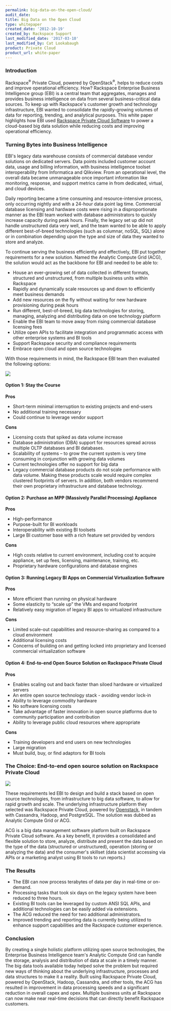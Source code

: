```yaml
---
permalink: big-data-on-the-open-cloud/
audit_date:
title: Big Data on the Open Cloud
type: whitepaper
created_date: '2012-10-19'
created_by: Rackspace Support
last_modified_date: '2017-03-10'
last_modified_by: Cat Lookabaugh
product: Private Cloud
product_url: white-paper
---
```


### Introduction

Rackspace<sup>&reg;</sup> Private Cloud, powered by OpenStack<sup>&reg;</sup>,
helps to reduce costs and improve operational efficiency. How?
Rackspace Enterprise Business Intelligence group (EBI) is a central team that
aggregates, manages and provides business intelligence on data from several
business-critical data sources. To keep up with Rackspace's customer growth and
technology infrastructure, EBI wanted to consolidate the rapidly-growing
volumes of data for reporting, trending, and analytical purposes. This white
paper highlights how EBI used
[Rackspace Private Cloud Software](http://www.rackspace.com/cloud/private/) to
power a cloud-based big data solution while reducing costs and improving
operational efficiency.

### Turning Bytes into Business Intelligence

EBI's legacy data warehouse consists of commercial database vendor solutions on
dedicated servers. Data points included customer account data, usage and
billing information, with business intelligence toolset interoperability from
Informatica and Qlikview. From an operational level, the overall data became
unmanageable once important information like monitoring, response, and support
metrics came in from dedicated, virtual, and cloud devices.

Daily reporting became a time consuming and resource-intensive process, only
occurring nightly and with a 24-hour data point lag time. Commercial database
licensing and hardware costs were rising in a disproportionate manner as the
EBI team worked with database administrators to quickly increase capacity
during peak hours. Finally, the legacy set up did not handle unstructured data
very well, and the team wanted to be able to apply different best-of-breed
technologies (such as columnar, noSQL, SQL) alone or in combination depending
upon the type and size of data they wanted to store and analyze.

To continue serving the business efficiently and effectively, EBI put together
requirements for a new solution. Named the Analytic Compute Grid (ACG), the
solution would act as the backbone for EBI and needed to be able to:

- House an ever-growing set of data collected in different formats, structured
and unstructured, from multiple business units within Rackspace
- Rapidly and dynamically scale resources up and down to efficiently meet
business demands
- Add new resources on the fly without waiting for new hardware provisioning
during peak hours
- Run different, best-of-breed, big data technologies for storing, managing,
analyzing and distributing data on one technology platform
- Enable the EBI team to move away from rising commercial database licensing fees
- Utilize open APIs to facilitate integration and programmatic access with other
enterprise systems and BI tools
- Support Rackspace security and compliance requirements
- Embrace open cloud and open source technologies


With those requirements in mind, the Rackspace EBI team then evaluated the
following options:

<img src="{% asset_path private-cloud/big-data-on-the-open-cloud/ACG_1.png %}" />

#### Option 1: Stay the Course

**Pros**

- Short-term minimal interruption to existing projects and end-users
- No additional training necessary
- Could continue to leverage vendor support

**Cons**

- Licensing costs that spiked as data volume increase
- Database administration (DBA) support for resources spread across multiple
OLTP databases and BI databases.
- Scalability of systems &ndash; to grow the current system is very time
consuming in conjunction with growing data volumes
- Current technologies offer no support for big data
- Legacy commercial database products do not scale performance with data volume.
Making these products scale would require complex clustered footprints of
servers. In addition, both vendors recommend their own proprietary
infrastructure and database technology.

#### Option 2: Purchase an MPP (Massively Parallel Processing) Appliance

**Pros**

- High-performance
- Purpose-built for BI workloads
- Interoperability with existing BI toolsets
- Large BI customer base with a rich feature set provided by vendors

**Cons**

- High costs relative to current environment, including cost to acquire
appliance, set up fees, licensing, maintenance, training, etc.
- Proprietary hardware configurations and database engines

#### Option 3: Running Legacy BI Apps on Commercial Virtualization Software

**Pros**

- More efficient than running on physical hardware
- Some elasticity to &ldquo;scale up&rdquo; the VMs and expand footprint
- Relatively easy migration of legacy BI apps to virtualized infrastructure

**Cons**

- Limited scale-out capabilities and resource-sharing as compared to a cloud
environment
- Additional licensing costs
- Concerns of building on and getting locked into proprietary and licensed
commercial virtualization software

#### Option 4: End-to-end Open Source Solution on Rackspace Private Cloud

**Pros**

- Enables scaling out and back faster than siloed hardware or virtualized
servers
- An entire open source technology stack - avoiding vendor lock-in
- Ability to leverage commodity hardware
- No software licensing costs
- Take advantage of faster innovation in open source platforms due to community
participation and contribution
- Ability to leverage public cloud resources where appropriate

**Cons**

- Training developers and end users on new technologies
- Large migration
- Must build, buy, or find adaptors for BI tools

### The Choice: End-to-end open source solution on Rackspace Private Cloud

<img src="{% asset_path private-cloud/big-data-on-the-open-cloud/ACG_2.png %}" />

These requirements led EBI to design and build a stack based on open source
technologies, from infrastructure to big data software, to allow for rapid
growth and scale. The underlying infrastructure platform they selected was
Rackspace Private Cloud, powered by [Openstack](http://www.openstack.org/), in
tandem with Cassandra, Hadoop, and PostgreSQL. The solution was dubbed as
Analytic Compute Grid or ACG.

ACG is a big data management software platform built on Rackspace Private Cloud
software. As a key benefit, it provides a consolidated and flexible solution to
store, analyze, distribute and present the data based on the type of the data
(structured or unstructured), operation (storing or analyzing the data) and the
consumer's skillset (data scientist accessing via APIs or a marketing analyst
using BI tools to run reports.)

### The Results

- The EBI can now process terabytes of data per day in real-time or on-demand.
- Processing tasks that took six days on the legacy system have been reduced to
three hours.
- Existing BI tools can be leveraged by custom ANSI SQL APIs, and additional
technologies can be easily added via extensions.
- The ACG reduced the need for two additional administrators.
- Improved trending and reporting data is currently being utilized to enhance
support capabilities and the Rackspace customer experience.

### Conclusion

By creating a single holistic platform utilizing open source technologies, the
Enterprise Business Intelligence team's Analytic Compute Grid can handle
the storage, analysis and distribution of data at scale in a timely manner. The
big data tools available today helped solve the problem but required new ways of
thinking about the underlying infrastructure, processes and data structures to
make it a reality. Built using Rackspace Private Cloud, powered by OpenStack,
Hadoop, Cassandra, and other tools, the ACG has resulted in improvement in data
processing speeds and a significant reduction in overall capex and opex.
Multiple business units at Rackspace can now make near real-time decisions that
can directly benefit Rackspace customers.
